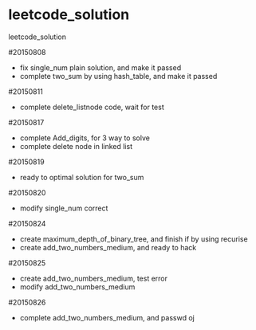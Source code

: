 # leetcode_solution
leetcode_solution

#20150808
- fix single_num plain solution, and make it passed
- complete two_sum by using hash_table, and make it passed

#20150811
- complete delete_listnode code, wait for test

#20150817
- complete Add_digits, for 3 way to solve
- complete delete node in linked list

#20150819
- ready to optimal solution for two_sum

#20150820
- modify single_num correct

#20150824
- create maximum_depth_of_binary_tree, and finish if by using recurise
- create add_two_numbers_medium, and ready to hack

#20150825
- create add_two_numbers_medium, test error
- modify add_two_numbers_medium

#20150826
- complete add_two_numbers_medium, and passwd oj

